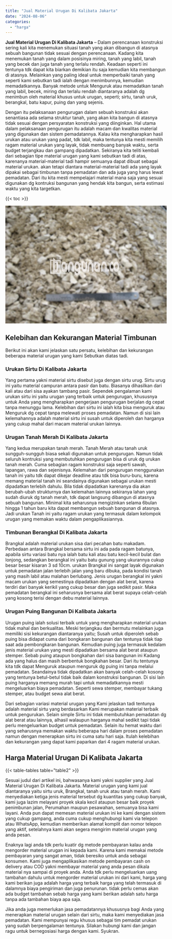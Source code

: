 ```yaml
---
title: "Jual Material Urugan Di Kalibata Jakarta"
date: "2024-08-06"
categories: 
  - "harga"
---
```


**Jual Material Urugan Di Kalibata Jakarta** – Dalam perencanaan konstruksi sering kali kita menemukan situasi tanah yang akan dibangun di atasnya sebuah bangunan tidak sesuai dengan perencanaan. Kadang kita menemukan tanah yang dalam posisinya miring, tanah yang labil, tanah yang becek dan juga tanah yang terlalu rendah. Keadaan seperti ini tentunya tdk dapat kita biarkan demikian itu saja kemudian kita membangun di atasnya. Melainkan yang paling ideal untuk memperbaiki tanah yang seperti kami sebutkan tadi ialah dengan menimbunnya, kemudian memadatkannya. Banyak metode untuk Menguruk atau memadatkan tanah yang labil, becek, miring dan terlalu rendah diantaranya adalah dg menimbun oleh material khusus untuk urugan, seperti; sirtu, tanah uruk, berangkal, batu kapur, puing dan yang sejenis.

Dengan itu pelaksanaan pengurugan dalam sebuah konstruksi akan senantiasa ada selama struktur tanah, yang akan kita bangun di atasnya tidak sesuai dengan persyaratan konstruksi yang diinginkan. Hal utama dalam pelaksanaan pengurugan itu adalah macam dan kwalitas material yang digunakan dan sistem pemadatannya. Kalau kita mengharapkan hasil urukan atau urukan yang padat, tdk labil, maka tentunya kita mesti memilih ragam material urukan yang layak, tidak membuang banyak waktu, serta budget terjangkau dan gampang dipadatkan. Sekiranya kita teliti kembali dari sebagian tipe material urugan yang kami sebutkan tadi di atas, karenanya material-material tadi hampir semuanya dapat dibuat sebagai material urukan. akan tetapi diantara material-material tadi ada yang layak dipakai sebagai timbunan tanpa pemadatan dan ada juga yang harus lewat pemadatan. Dari itu kita mesti mempelajari material mana saja yang sesuai digunakan dg kontruksi bangunan yang hendak kita bangun, serta estimasi waktu yang kita targetkan.

{{< toc >}}

![Jual Material Urugan Di Kalibata Jakarta](/images/jual-urugan-04.png)

## Kelebihan dan Kekurangan Material Timbunan

Berikut ini akan kami jelaskan satu persatu, kelebihan dan kekurangan beberapa material urugan yang kami Sebutkan diatas tadi.

### Urukan Sirtu Di Kalibata Jakarta

Yang pertama yakni material sirtu disebut juga dengan sirtu urug. Sirtu urug ini yaitu material campuran antara pasir dan batu. Biasanya dihasilkan dari kali atau dari sisa ayakan tambang pasir. Sependek pengalaman kami urukan sirtu ini yaitu urugan yang terbaik untuk pengurugan, khususnya untuk Anda yang mengharapkan pengerjaan pengurugan berjalan dg cepat tanpa menunggu lama. Kelebihan dari sirtu ini ialah kita bisa menguruk atau Menguruk dg cepat tanpa melewati proses pemadatan. Namun di sisi lain kelemahannya adalah material sirtu ini susah untuk diperoleh dan harganya yang cukup mahal dari macam material urukan lainnya.

### Urugan Tanah Merah Di Kalibata Jakarta

Yang kedua merupakan tanah merah. Tanah Merah atau tanah uruk sungguh-sungguh biasa sekali digunakan untuk pengurugan. Namun tidak seluruh kontruksi yang membutuhkan pengurugan bisa di uruk dg urukan tanah merah. Cuma sebagian ragam konstruksi saja seperti sawah, lapangan, rawa dan sejenisnya. Kelemahan dari pengurugan menggunakan tanah ini yaitu tdk dapat dikejar deadline atau tdk bisa buru-buru, karena memang material tanah ini seandainya digunakan sebagai urukan mesti dipadatkan terlebih dahulu. Bila tidak dipadatkan karenanya dia akan berubah-ubah strukturnya dan kelemahan lainnya sekiranya lahan yang sudah diuruk dg tanah merah, tdk dapat langsung dibangun di atasnya sebuah bangunan. Minimal kita seharusnya mengizinkan selama 6bulan hingga 1 tahun baru kita dapat membangun sebuah bangunan di atasnya. Jadi urukan Tanah ini yaitu ragam urukan yang termasuk dalam kelompok urugan yang memakan waktu dalam pengaplikasiannya.

### Timbunan Berangkal Di Kalibata Jakarta

Brangkal adalah material urukan sisa dari pecahan batu makadam. Perbedaan antara Brangkal bersama sirtu ini ada pada ragam batunya, apabila sirtu variasi batu nya ialah batu kali atau batu kecil-kecil bulat dan lonjong, sedangkan berangkal ini yaitu batu gunung yang ukurannya cukup besar besar kisaran 3 sd 10cm. urukan Brangkal ini sangat layak digunakan untuk pemadatan jalan terlebih jalan yang baru dibuka, pada kondisi tanah yang masih labil atau malahan berlubang. Jenis urugan berangkal ini yakni macam urukan yang semestinya dipadatkan dengan alat berat, karena terdiri dari banyak kerikil yang cukup besar dan juga sedikit pasir. Maka pemadatan berangkal ini seharusnya bersama alat berat supaya celah-celah yang kosong terisi dengan debu material lainnya.

### Urugan Puing Bangunan Di Kalibata Jakarta

Urugan puing ialah solusi terbaik untuk yang mengharapkan material urukan tidak mahal dan berkualitas. Meski terjangkau dan bermutu melainkan juga memiliki sisi kekurangan diantaranya yaitu; Susah untuk diperoleh sebab puing bisa didapat cuma dari bongkaran bangunan dan tentunya tidak tiap saat ada pembongkaran bangunan. Kemudian puing juga termasuk kedalam jenis material urukan yang mesti dipadatkan bersama alat berat ataupun stemper. Sebab puing ataupun bongkahan dari sisa bangunan ini Kadang ada yang halus dan masih berbentuk bongkahan besar. Dari itu tentunya kita tdk dapat Menguruk ataupun menguruk dg puing ini tanpa melalui pemadatan. Seandainya tidak dipadatkan akan banyak celah-celah kosong yang tentunya betul-betul tidak baik dalam konstruksi bangunan. Di sisi lain puing harganya memang murah tapi untuk memadatkannya mesti mengeluarkan biaya pemadatan. Seperti sewa stemper, membayar tukang stemper, atau budget sewa alat berat.

Dari sebagian variasi material urugan yang Kami jelaskan tadi tentunya adalah material sirtu yang berdasarkan Kami merupakan material terbaik untuk pengurukan. Selain simple Sirtu ini tidak membutuhkan pemadatan dg alat berat atau lainnya, alhasil walaupun harganya mahal sedikit tapi tidak perlu mengeluarkan budget untuk pemadatan. Selain itu hemat waktu dari yang seharusnya memakan waktu beberapa hari dalam proses pemadatan namun dengan menerapkan sirtu ini cuma satu hari saja. Itulah kelebihan dan kekurangan yang dapat kami paparkan dari 4 ragam material urukan.

## Harga Material Urugan Di Kalibata Jakarta

{{< table-tables table="table2" >}}

Sesuai judul dari artikel ini, bahwasanya kami yakni supplier yang Jual Material Urugan Di Kalibata Jakarta. Material urugan yang kami jual diantaranya yaitu sirtu uruk, Brangkal, tanah uruk atau tanah merah. Kami menyediakan ketiga jenis material tersebut dg kuantitas yang cukup banyak, kami juga lazim melayani proyek skala kecil ataupun besar baik proyek penimbunan jalan, Perumahan maupun pesawahan, semuanya bisa kami layani. Anda pun dapat memesan material urukan ini ke kami dengan sistem yang cukup gampang, anda cuma cukup menghubungi kami via telepon atau WhatsApp, kemudian memberikan alamat komplit dan nomor telepon yang aktif, setelahnya kami akan segera mengirim material urugan yang anda pesan.

Enaknya lagi anda tdk perlu kuatir dg metode pembayaran kalau anda mengorder material urugan ini kepada kami. Karena kami memakai metode pembayaran yang sangat aman, tidak beresiko untuk anda sebagai konsumen. Kami juga mengaplikasikan metode pembayaran cash on delivery atau COD yakni membayar material yang anda pesan dikala material nya sampai di proyek anda. Anda tdk perlu mengeluarkan uang tambahan dahulu untuk mengorder material urukan ini dari kami, harga yang kami berikan juga adalah harga yang terbaik harga yang telah termasuk di dalamnya biaya pengiriman dan juga penurunan. tidak perlu cemas akan ada budget tambahan sebab harga yang kami berikan adalah satu harga tanpa ada tambahan biaya apa saja.

Jika anda juga memerlukan jasa pemadatannya khususnya bagi Anda yang menerapkan material urugan selain dari sirtu, maka kami menyediakan jasa pemadatan. Kami mempunyai regu khusus sebagai tim pemadat urukan yang sudah berpengalaman tentunya. Silakan hubungi kami dan jangan ragu untuk bernegosiasi harga dengan kami. Syukran.
